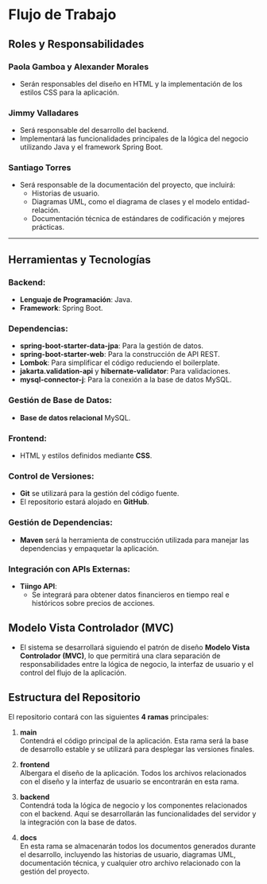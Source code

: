 # Flujo de Trabajo

## Roles y Responsabilidades

### Paola Gamboa y Alexander Morales
- Serán responsables del diseño en HTML y la implementación de los estilos CSS para la aplicación.

### Jimmy Valladares
- Será responsable del desarrollo del backend.
- Implementará las funcionalidades principales de la lógica del negocio utilizando Java y el framework Spring Boot.

### Santiago Torres
- Será responsable de la documentación del proyecto, que incluirá:
  - Historias de usuario.
  - Diagramas UML, como el diagrama de clases y el modelo entidad-relación.
  - Documentación técnica de estándares de codificación y mejores prácticas.

---

## Herramientas y Tecnologías

### Backend:
- **Lenguaje de Programación**: Java.
- **Framework**: Spring Boot.

### Dependencias:
- **spring-boot-starter-data-jpa**: Para la gestión de datos.
- **spring-boot-starter-web**: Para la construcción de API REST.
- **Lombok**: Para simplificar el código reduciendo el boilerplate.
- **jakarta.validation-api** y **hibernate-validator**: Para validaciones.
- **mysql-connector-j**: Para la conexión a la base de datos MySQL.

### Gestión de Base de Datos:
- **Base de datos relacional** MySQL.

### Frontend:
- HTML y estilos definidos mediante **CSS**.

### Control de Versiones:
- **Git** se utilizará para la gestión del código fuente.
- El repositorio estará alojado en **GitHub**.

### Gestión de Dependencias:
- **Maven** será la herramienta de construcción utilizada para manejar las dependencias y empaquetar la aplicación.

### Integración con APIs Externas:
- **Tiingo API**:
  - Se integrará para obtener datos financieros en tiempo real e históricos sobre precios de acciones.


## Modelo Vista Controlador (MVC)
- El sistema se desarrollará siguiendo el patrón de diseño **Modelo Vista Controlador (MVC)**, lo que permitirá una clara separación de responsabilidades entre la lógica de negocio, la interfaz de usuario y el control del flujo de la aplicación.

## Estructura del Repositorio
El repositorio contará con las siguientes **4 ramas** principales:

1. **main**  
   Contendrá el código principal de la aplicación. Esta rama será la base de desarrollo estable y se utilizará para desplegar las versiones finales.

2. **frontend**  
   Albergara el diseño de la aplicación. Todos los archivos relacionados con el diseño y la interfaz de usuario se encontrarán en esta rama.

3. **backend**  
   Contendrá toda la lógica de negocio y los componentes relacionados con el backend. Aquí se desarrollarán las funcionalidades del servidor y la integración con la base de datos.

4. **docs**  
   En esta rama se almacenarán todos los documentos generados durante el desarrollo, incluyendo las historias de usuario, diagramas UML, documentación técnica, y cualquier otro archivo relacionado con la gestión del proyecto.
